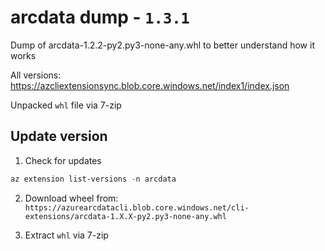 # arcdata dump - `1.3.1`
Dump of arcdata-1.2.2-py2.py3-none-any.whl to better understand how it works

All versions: https://azcliextensionsync.blob.core.windows.net/index1/index.json

Unpacked `whl` file via 7-zip

## Update version
1. Check for updates
```powershell
az extension list-versions -n arcdata
```
2. Download wheel from:
    `https://azurearcdatacli.blob.core.windows.net/cli-extensions/arcdata-1.X.X-py2.py3-none-any.whl`

3. Extract `whl` via 7-zip
